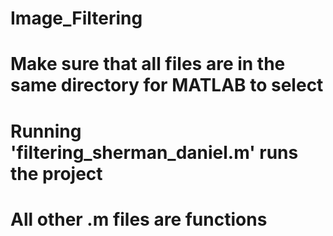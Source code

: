 # Image_Filtering
# Make sure that all files are in the same directory for MATLAB to select
# Running 'filtering_sherman_daniel.m' runs the project
# All other .m files are functions
